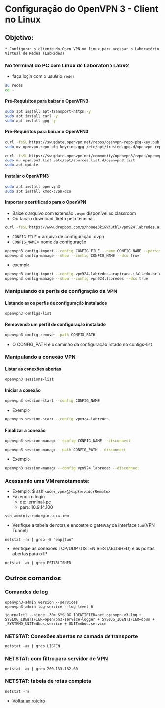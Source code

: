 # Configuração do OpenVPN 3 - Client no Linux

## Objetivo:
    * Configurar o cliente do Open VPN no linux para acessar o Laboratório Virtual de Redes (LabRedes)

### No terminal do PC com Linux do Laboratório Lab92

* faça login com o usuário ``redes``
```bash
su redes
cd ~
```

#### Pré-Requisitos para baixar o OpenVPN3

```bash
sudo apt install apt-transport-https -y
sudo apt install curl -y
sudo apt install gpg -y
```

#### Pré-Requisitos para baixar o OpenVPN3
```bash
curl -fsSL https://swupdate.openvpn.net/repos/openvpn-repo-pkg-key.pub | gpg --dearmor > ~/openvpn-repo-pkg-keyring.gpg
sudo mv openvpn-repo-pkg-keyring.gpg /etc/apt/trusted.gpg.d/openvpn-repo-pkg-keyring.gpg

curl -fsSL https://swupdate.openvpn.net/community/openvpn3/repos/openvpn3-focal.list > ~/openvpn3.list
sudo mv openvpn3.list /etc/apt/sources.list.d/openvpn3.list
sudo apt update
```

#### Instalar o OpenVPN3 

```bash
sudo apt install openvpn3
sudo apt install kmod-ovpn-dco
```

#### Importar o certificado para o OpenVPN 

* Baixe o arquivo com extensão ``.ovpn`` disponível no classroom
* Ou faça o download direto pelo terminal.

```bash
curl -fsSL https://www.dropbox.com/s/hb8ee3kiwkhutbl/vpn924.labredes.arapiraca.ifal.edu.br.ovpn?dl=0 > ~/vpn924.labredes.arapiraca.ifal.edu.br.ovpn
```

* ``CONFIG_FILE`` = arquivo de configuração .ovpn
* ``CONFIG_NAME``= nome da configuração

```bash
openvpn3 config-import --config CONFIG_FILE --name CONFIG_NAME --persistent
openvpn3 config-manage --show --config CONFIG_NAME --dco true
```
* exemplo
```bash
openvpn3 config-import --config vpn924.labredes.arapiraca.ifal.edu.br.ovpn --name vpn924.labredes --persistent
openvpn3 config-manage --show --config vpn924.labredes --dco true
```

### Manipulando os perfis de configração da VPN

#### Listando as os perfis de configuração instalados
```bash
openvpn3 configs-list
```

#### Removendo um perfil de configuração instalado
```bash
openvpn3 config-remove --path CONFIG_PATH
```

* O CONFIG_PATH é o caminho da configuração listado no configs-list

### Manipulando a conexão VPN

#### Listar as conexões abertas
```bash
openvpn3 sessions-list
```

#### Iniciar a conexão
```bash
openvpn3 session-start --config CONFIG_NAME
```
* Exemplo
```bash
openvpn3 session-start --config vpn924.labredes
```


#### Finalizar a conexão
```bash
openvpn3 session-manage --config CONFIG_NAME --disconnect

openvpn3 session-manage --path CONFIG_PATH --disconnect
```
* Exemplo
```bash
openvpn3 session-manage --config vpn924.labredes --disconnect
```


### Acessando uma VM remotamente:

* Exemplo: $ ssh ``<user_vpn>``@``<ipServidorRemoto>``
* Fazendo o login 
   * de: terminal-pc
   * para: 10.9.14.100

```shell
ssh administrador@10.9.14.100
```

* Verifique a tabela de rotas e encontre o gateway da interface ``tun``(VPN Tunnel)

```shell
netstat -rn | grep -E "enp|tun"
```

* Verifique as conexões TCP/UDP (LISTEN e ESTABLISHED) e as portas abertas para o IP 

```shell
netstat -an | grep ESTABLISHED
```

## Outros comandos

### Comandos de log
```shell
openvpn3-admin version --services
openvpn3-admin log-service --log-level 6
```

```shell
journalctl --since -30m SYSLOG_IDENTIFIER=net.openvpn.v3.log + SYSLOG_IDENTIFIER=openvpn3-service-logger + SYSLOG_IDENTIFIER=dbus + _SYSTEMD_UNIT=dbus.service + UNIT=dbus.service
```
### NETSTAT: Conexões abertas na camada de transporte

```shell
netstat -an | grep LISTEN
```

### NETSTAT: com filtro para servidor de VPN
```shell
netstat -an | grep 200.133.132.60
```

### NETSTAT: tabela de rotas completa
```shell
netstat -rn 
```

* [Voltar ao roteiro]()
